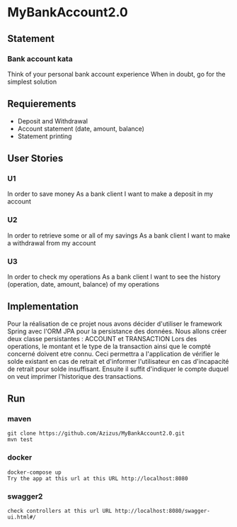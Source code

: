 # MyBankAccount2.0

## Statement
### Bank account kata
Think of your personal bank account experience When in doubt, go for the simplest solution


## Requierements
* Deposit and Withdrawal
* Account statement (date, amount, balance)
* Statement printing

## User Stories 

### U1
In order to save money As a bank client I want to make a deposit in my account
### U2
In order to retrieve some or all of my savings As a bank client I want to make a withdrawal from my account
### U3
In order to check my operations As a bank client I want to see the history (operation, date, amount, balance) of my operations

## Implementation
Pour la réalisation de ce projet nous avons décider d'utiliser le framework Spring avec l'ORM JPA pour la persistance des données.
Nous allons créer deux classe persistantes : ACCOUNT et TRANSACTION
Lors des operations, le montant et le type de la transaction ainsi que le compté concerné doivent etre connu. Ceci permettra a l'application de vérifier le solde existant en cas de retrait et d'informer l'utilisateur en cas d'incapacité de retrait pour solde insuffisant.
Ensuite il suffit d'indiquer le compte duquel on veut imprimer l'historique des transactions.



## Run 
### maven 
```
git clone https://github.com/Azizus/MyBankAccount2.0.git
mvn test
```
### docker
```
docker-compose up
Try the app at this url at this URL http://localhost:8080
```
### swagger2
```
check controllers at this url URL http://localhost:8080/swagger-ui.html#/
```
